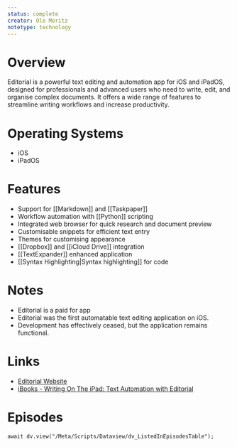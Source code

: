 ```yaml
---
status: complete
creator: Ole Moritz
notetype: technology
---
```

# Overview
Editorial is a powerful text editing and automation app for iOS and iPadOS, designed for professionals and advanced users who need to write, edit, and organise complex documents. It offers a wide range of features to streamline writing workflows and increase productivity.

# Operating Systems
- iOS
- iPadOS

# Features
- Support for [[Markdown]] and [[Taskpaper]]
- Workflow automation with [[Python]] scripting
- Integrated web browser for quick research and document preview
- Customisable snippets for efficient text entry
- Themes for customising appearance
- [[Dropbox]] and [[iCloud Drive]] integration
- [[TextExpander]] enhanced application
- [[Syntax Highlighting|Syntax highlighting]] for code

# Notes
- Editorial is a paid for app
- Editorial was the first automatable text editing application on iOS.
- Development has effectively ceased, but the application remains functional.

# Links
- [Editorial Website](http://omz-software.com/editorial/index.html)
- [iBooks - Writing On The iPad: Text Automation with Editorial](https://itunes.apple.com/us/book/writing-on-ipad-text-automation/id697865620?mt=11&uo=4&at=10l6nh&ct=ticci_org)

# Episodes
```dataviewjs
await dv.view("/Meta/Scripts/Dataview/dv_ListedInEpisodesTable");
```
